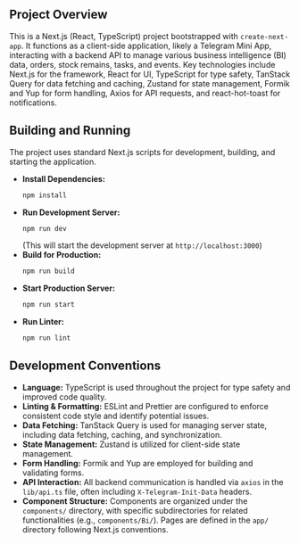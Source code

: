 ## Project Overview

This is a Next.js (React, TypeScript) project bootstrapped with `create-next-app`. It functions as a client-side application, likely a Telegram Mini App, interacting with a backend API to manage various business intelligence (BI) data, orders, stock remains, tasks, and events. Key technologies include Next.js for the framework, React for UI, TypeScript for type safety, TanStack Query for data fetching and caching, Zustand for state management, Formik and Yup for form handling, Axios for API requests, and react-hot-toast for notifications.

## Building and Running

The project uses standard Next.js scripts for development, building, and starting the application.

*   **Install Dependencies:**
    ```bash
    npm install
    ```
*   **Run Development Server:**
    ```bash
    npm run dev
    ```
    (This will start the development server at `http://localhost:3000`)
*   **Build for Production:**
    ```bash
    npm run build
    ```
*   **Start Production Server:**
    ```bash
    npm run start
    ```
*   **Run Linter:**
    ```bash
    npm run lint
    ```

## Development Conventions

*   **Language:** TypeScript is used throughout the project for type safety and improved code quality.
*   **Linting & Formatting:** ESLint and Prettier are configured to enforce consistent code style and identify potential issues.
*   **Data Fetching:** TanStack Query is used for managing server state, including data fetching, caching, and synchronization.
*   **State Management:** Zustand is utilized for client-side state management.
*   **Form Handling:** Formik and Yup are employed for building and validating forms.
*   **API Interaction:** All backend communication is handled via `axios` in the `lib/api.ts` file, often including `X-Telegram-Init-Data` headers.
*   **Component Structure:** Components are organized under the `components/` directory, with specific subdirectories for related functionalities (e.g., `components/Bi/`). Pages are defined in the `app/` directory following Next.js conventions.
